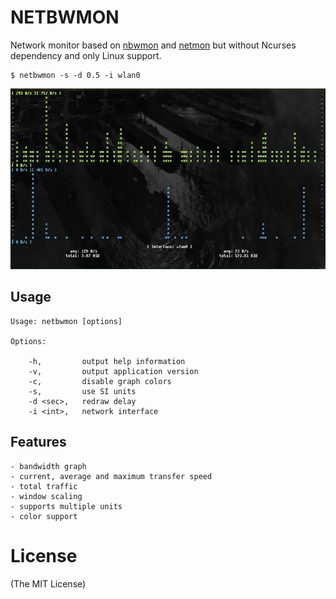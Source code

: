 # NETBWMON

Network monitor based on [nbwmon](https://github.com/causes-/nbwmon) and 
[netmon](https://github.com/vurtun/netmon) but
without Ncurses dependency and only Linux support.

```
$ netbwmon -s -d 0.5 -i wlan0
```

![network monitor](/screen/screen.png?raw=true)

## Usage
```
Usage: netbwmon [options]

Options:

    -h,         output help information
    -v,         output application version
    -c,         disable graph colors
    -s,         use SI units
    -d <sec>,   redraw delay
    -i <int>,   network interface
```

## Features

    - bandwidth graph
    - current, average and maximum transfer speed
    - total traffic
    - window scaling
    - supports multiple units
    - color support

# License
(The MIT License)

